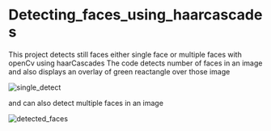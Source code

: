 # Detecting_faces_using_haarcascades
This project detects still faces either single face or multiple faces
with openCv using haarCascades
The code detects number of faces in an image and also displays an overlay
of green reactangle over those image

![single_detect](https://github.com/Jay-A-Kad/detecting_faces_using_haarcascades/assets/80452034/cd478f11-7e6d-4e15-8d37-ce6197ad622d)

and can also detect multiple faces in an image 

![detected_faces](https://github.com/Jay-A-Kad/detecting_faces_using_haarcascades/assets/80452034/b747becf-0bc6-46a7-a4b2-eea596fd907f)
